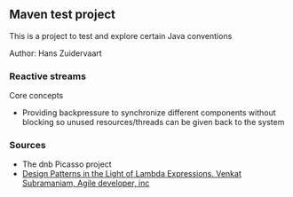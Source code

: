 ## Maven test project

This is a project to test and explore certain Java conventions

Author: Hans Zuidervaart

### Reactive streams
Core concepts
- Providing backpressure to synchronize different components without blocking so unused resources/threads can be given back to the system

### Sources
- The dnb Picasso project
- [Design Patterns in the Light of Lambda Expressions. Venkat Subramaniam, Agile developer, inc](https://www.youtube.com/watch?v=WN9kgdSVhDo)

